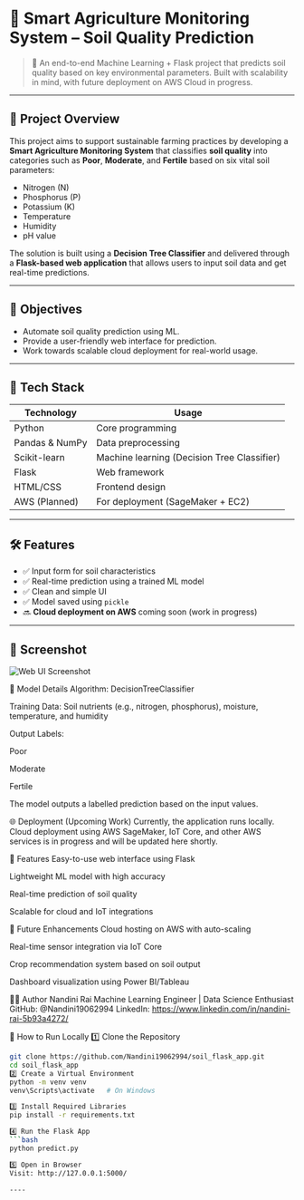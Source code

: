 # 🌱 Smart Agriculture Monitoring System – Soil Quality Prediction

> 🚀 An end-to-end Machine Learning + Flask project that predicts soil quality based on key environmental parameters. Built with scalability in mind, with future deployment on AWS Cloud in progress.

---

## 📌 Project Overview

This project aims to support sustainable farming practices by developing a **Smart Agriculture Monitoring System** that classifies **soil quality** into categories such as **Poor**, **Moderate**, and **Fertile** based on six vital soil parameters:

- Nitrogen (N)
- Phosphorus (P)
- Potassium (K)
- Temperature
- Humidity
- pH value

The solution is built using a **Decision Tree Classifier** and delivered through a **Flask-based web application** that allows users to input soil data and get real-time predictions.

---

## 🎯 Objectives

- Automate soil quality prediction using ML.
- Provide a user-friendly web interface for prediction.
- Work towards scalable cloud deployment for real-world usage.

---

## 🧠 Tech Stack

| Technology | Usage |
|------------|--------|
| Python | Core programming |
| Pandas & NumPy | Data preprocessing |
| Scikit-learn | Machine learning (Decision Tree Classifier) |
| Flask | Web framework |
| HTML/CSS | Frontend design |
| AWS (Planned) | For deployment (SageMaker + EC2) |

---

## 🛠️ Features

- ✅ Input form for soil characteristics
- ✅ Real-time prediction using a trained ML model
- ✅ Clean and simple UI
- ✅ Model saved using `pickle`
- 🔜 **Cloud deployment on AWS** coming soon (work in progress)

---

## 📸 Screenshot

![Web UI Screenshot](https://github.com/Nandini19062994/soil_flask_app/blob/main/static/screenshot.png)

🤖 Model Details
Algorithm: DecisionTreeClassifier

Training Data: Soil nutrients (e.g., nitrogen, phosphorus), moisture, temperature, and humidity

Output Labels:

Poor

Moderate

Fertile

The model outputs a labelled prediction based on the input values.

🌐 Deployment (Upcoming Work)
Currently, the application runs locally. Cloud deployment using AWS SageMaker, IoT Core, and other AWS services is in progress and will be updated here shortly.


📌 Features
Easy-to-use web interface using Flask

Lightweight ML model with high accuracy

Real-time prediction of soil quality

Scalable for cloud and IoT integrations

🔮 Future Enhancements
Cloud hosting on AWS with auto-scaling

Real-time sensor integration via IoT Core

Crop recommendation system based on soil output

Dashboard visualization using Power BI/Tableau


👩‍💻 Author
Nandini Rai
Machine Learning Engineer | Data Science Enthusiast
GitHub: @Nandini19062994
LinkedIn: https://www.linkedin.com/in/nandini-rai-5b93a4272/

🚀 How to Run Locally
1️⃣ Clone the Repository
   ```bash
   git clone https://github.com/Nandini19062994/soil_flask_app.git
   cd soil_flask_app
2️⃣ Create a Virtual Environment
python -m venv venv
venv\Scripts\activate   # On Windows

3️⃣ Install Required Libraries
pip install -r requirements.txt

4️⃣ Run the Flask App
```bash
python predict.py

5️⃣ Open in Browser
Visit: http://127.0.0.1:5000/

----









